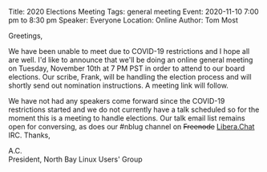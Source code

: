 Title: 2020 Elections Meeting
Tags: general meeting
Event: 2020-11-10 7:00 pm to 8:30 pm
Speaker: Everyone
Location: Online
Author: Tom Most

Greetings,

We have been unable to meet due to COVID-19 restrictions and I hope all are well.
I'd like to announce that we'll be doing an online general meeting on Tuesday, November 10th at 7 PM PST in order to attend to our board elections.
Our scribe, Frank, will be handling the election process and will shortly send out nomination instructions.
A meeting link will follow.

We have not had any speakers come forward since the COVID-19 restrictions started and we do not currently have a talk scheduled so for the moment this is a meeting to handle elections.
Our talk email list remains open for conversing, as does our #nblug channel on <del>Freenode</del> <ins>Libera.Chat</ins> IRC. Thanks,

A.C.<br>
President, North Bay Linux Users' Group
